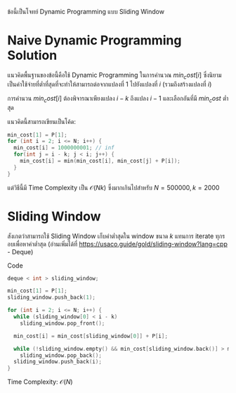 ข้อนี้เป็นโจทย์ Dynamic Programming แบบ Sliding Window

# Naive Dynamic Programming Solution 
แนวคิดพื้นฐานของข้อนี้คือใช้ Dynamic Programming ในการคำนวณ $min_cost[i]$ ซึ่งนิยามเป็นค่าใช้จ่ายที่ต่ำที่สุดที่จะทำให้สามารถต่อจากแปลงที่ $1$ ไปยังแปลงที่ $i$ (รวมถึงสร้างแปลงที่ $i$)

การคำนวน $min_cost[i]$ ต้องพิจารณาเพียงแปลง $i-k$ ถึงแปลง $i-1$ และเลือกอันที่มี $min_cost$ ต่ำสุด

แนวคิดนี้สามารถเขียนเป็นโค้ด:
```cpp
min_cost[1] = P[1];
for (int i = 2; i <= N; i++) {
  min_cost[i] = 1000000001; // inf
  for(int j = i - k; j < i; j++) {
    min_cost[i] = min(min_cost[i], min_cost[j] + P[i]); 
  }
}
```

แต่วิธีนี้มี Time Complexity เป็น $\mathcal{O}(Nk)$ ซึ่งมากเกินไปสำหรับ $N=500000, k=2000$

# Sliding Window 
สังเกตว่าสามารถใช้ Sliding Window เก็บค่าต่ำสุดใน window ขนาด $k$ แทนการ iterate ทุกรอบเพื่อหาค่าต่ำสุด (อ่านเพิ่มได้ที่ https://usaco.guide/gold/sliding-window?lang=cpp - Deque)

Code
```cpp
deque < int > sliding_window;

min_cost[1] = P[1];
sliding_window.push_back(1);

for (int i = 2; i <= N; i++) {
  while (sliding_window[0] < i - k)
    sliding_window.pop_front();

  min_cost[i] = min_cost[sliding_window[0]] + P[i];

  while (!sliding_window.empty() && min_cost[sliding_window.back()] > min_cost[i])
    sliding_window.pop_back();
  sliding_window.push_back(i);
}
```

Time Complexity: $\mathcal{O}(N)$


